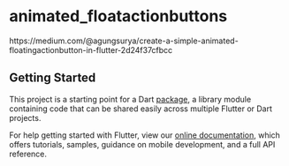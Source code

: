 # animated_floatactionbuttons

https:&#x2F;&#x2F;medium.com&#x2F;@agungsurya&#x2F;create-a-simple-animated-floatingactionbutton-in-flutter-2d24f37cfbcc

## Getting Started

This project is a starting point for a Dart
[package](https://flutter.io/developing-packages/),
a library module containing code that can be shared easily across
multiple Flutter or Dart projects.

For help getting started with Flutter, view our 
[online documentation](https://flutter.io/docs), which offers tutorials, 
samples, guidance on mobile development, and a full API reference.
